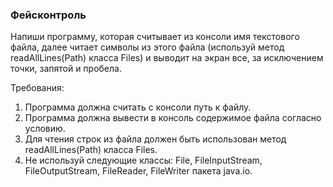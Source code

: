 
### Фейсконтроль

Напиши программу, которая считывает из консоли имя текстового файла, далее читает символы из этого файла (используй
метод readAllLines(Path) класса Files) и выводит на экран все, за исключением точки, запятой и пробела.


Требования:
1.	Программа должна считать с консоли путь к файлу.
2.	Программа должна вывести в консоль содержимое файла согласно условию.
3.	Для чтения строк из файла должен быть использован метод readAllLines(Path) класса Files.
4.	Не используй следующие классы: File, FileInputStream, FileOutputStream, FileReader, FileWriter пакета java.io.


